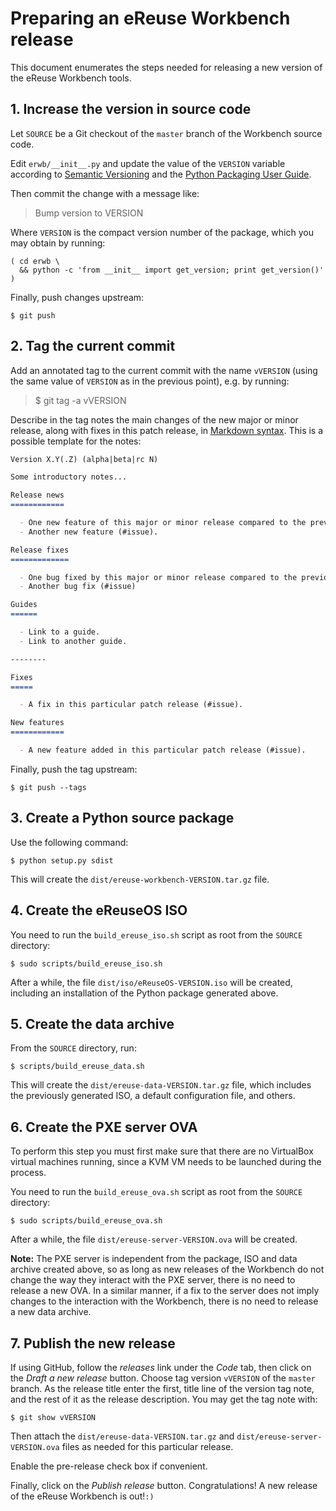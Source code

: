 # Preparing an eReuse Workbench release

This document enumerates the steps needed for releasing a new version of the eReuse Workbench tools.

## 1. Increase the version in source code

Let ``SOURCE`` be a Git checkout of the ``master`` branch of the Workbench source code.

Edit ``erwb/__init__.py`` and update the value of the ``VERSION`` variable according to [Semantic Versioning][] and the [Python Packaging User Guide][].

[Semantic Versioning]: http://semver.org/
[Python Packaging User Guide]: https://packaging.python.org/distributing/#choosing-a-versioning-scheme

Then commit the change with a message like:

> Bump version to VERSION

Where ``VERSION`` is the compact version number of the package, which you may obtain by running:

    ( cd erwb \
      && python -c 'from __init__ import get_version; print get_version()' )

Finally, push changes upstream:

    $ git push

## 2. Tag the current commit

Add an annotated tag to the current commit with the name ``vVERSION`` (using the same value of ``VERSION`` as in the previous point), e.g. by running:

> $ git tag -a vVERSION

Describe in the tag notes the main changes of the new major or minor release, along with fixes in this patch release, in [Markdown syntax][].  This is a possible template for the notes:

```markdown
Version X.Y(.Z) (alpha|beta|rc N)

Some introductory notes...

Release news
============

  - One new feature of this major or minor release compared to the previous one (reference to related #issue).
  - Another new feature (#issue).

Release fixes
=============

  - One bug fixed by this major or minor release compared to the previous one (reference to related #issue).
  - Another bug fix (#issue)

Guides
======

  - Link to a guide.
  - Link to another guide.

--------

Fixes
=====

  - A fix in this particular patch release (#issue).

New features
============

  - A new feature added in this particular patch release (#issue).

```

[Markdown syntax]: https://daringfireball.net/projects/markdown/syntax

Finally, push the tag upstream:

    $ git push --tags

## 3. Create a Python source package

Use the following command:

    $ python setup.py sdist

This will create the ``dist/ereuse-workbench-VERSION.tar.gz`` file.

## 4. Create the eReuseOS ISO

You need to run the ``build_ereuse_iso.sh`` script as root from the ``SOURCE`` directory:

    $ sudo scripts/build_ereuse_iso.sh

After a while, the file ``dist/iso/eReuseOS-VERSION.iso`` will be created, including an installation of the Python package generated above.

## 5. Create the data archive

From the ``SOURCE`` directory, run:

    $ scripts/build_ereuse_data.sh

This will create the ``dist/ereuse-data-VERSION.tar.gz`` file, which includes the previously generated ISO, a default configuration file, and others.

## 6. Create the PXE server OVA

To perform this step you must first make sure that there are no VirtualBox virtual machines running, since a KVM VM needs to be launched during the process.

You need to run the ``build_ereuse_ova.sh`` script as root from the ``SOURCE`` directory:

    $ sudo scripts/build_ereuse_ova.sh

After a while, the file ``dist/ereuse-server-VERSION.ova`` will be created.

**Note:** The PXE server is independent from the package, ISO and data archive created above, so as long as new releases of the Workbench do not change the way they interact with the PXE server, there is no need to release a new OVA.  In a similar manner, if a fix to the server does not imply changes to the interaction with the Workbench, there is no need to release a new data archive.

## 7. Publish the new release

If using GitHub, follow the *releases* link under the *Code* tab, then click on the *Draft a new release* button.  Choose tag version ``vVERSION`` of the ``master`` branch.  As the release title enter the first, title line of the version tag note, and the rest of it as the release description.  You may get the tag note with:

    $ git show vVERSION

Then attach the ``dist/ereuse-data-VERSION.tar.gz`` and ``dist/ereuse-server-VERSION.ova`` files as needed for this particular release.

Enable the pre-release check box if convenient.

Finally, click on the *Publish release* button.  Congratulations!  A new release of the eReuse Workbench is out!`:)`
